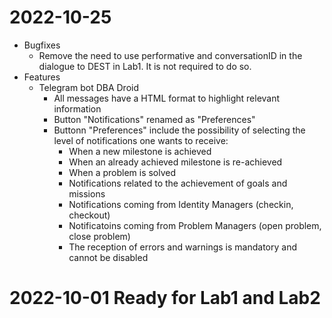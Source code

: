 
# 2022-10-25
   - Bugfixes
      - Remove the need to use performative and conversationID in the dialogue to DEST in Lab1. It is not required to do so.
   - Features
      - Telegram bot DBA Droid
         - All messages have a HTML format to highlight relevant information
         - Button "Notifications" renamed as "Preferences"
         - Buttonn "Preferences" include the possibility of selecting the level of notifications one wants to receive:
            - When a new milestone is achieved
            - When an already achieved milestone is re-achieved
            - When a problem is solved
            - Notifications related to the achievement of goals and missions
            - Notifications coming from Identity Managers (checkin, checkout)
            - Notificatoins coming from Problem Managers (open problem, close problem)
            - The reception of errors and warnings is mandatory and cannot be disabled

# 2022-10-01 Ready for Lab1 and Lab2

